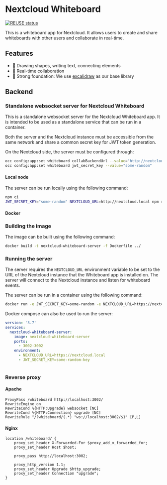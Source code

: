 <!--
  - SPDX-FileCopyrightText: 2024 Nextcloud GmbH and Nextcloud contributors
  - SPDX-License-Identifier: AGPL-3.0-or-later
-->

# Nextcloud Whiteboard

[![REUSE status](https://api.reuse.software/badge/github.com/nextcloud/whiteboard)](https://api.reuse.software/info/github.com/nextcloud/whiteboard)

This is a whiteboard app for Nextcloud. It allows users to create and share whiteboards with other users and collaborate in real-time.

## Features

- 🎨 Drawing shapes, writing text, connecting elements
- 📝 Real-time collaboration
- 💪 Strong foundation: We use [excalidraw](https://github.com/excalidraw/excalidraw) as our base library

## Backend

### Standalone websocket server for Nextcloud Whiteboard

This is a standalone websocket server for the Nextcloud Whiteboard app. It is intended to be used as a standalone service that can be run in a container.

Both the server and the Nextcloud instance must be accessible from the same network and share a common secret key for JWT token generation.

On the Nextcloud side, the server must be configured through:

```bash
occ config:app:set whiteboard collabBackendUrl --value="http://nextcloud.local:3002"
occ config:app:set whiteboard jwt_secret_key --value="some-random"
```

#### Local node

The server can be run locally using the following command:

```bash
npm ci
JWT_SECRET_KEY="some-random" NEXTCLOUD_URL=http://nextcloud.local npm run server:start
```

#### Docker

### Building the image

The image can be built using the following command:

```bash
docker build -t nextcloud-whiteboard-server -f Dockerfile ../
```

### Running the server

The server requires the `NEXTCLOUD_URL` environment variable to be set to the URL of the Nextcloud instance that the Whiteboard app is installed on. The server will connect to the Nextcloud instance and listen for whiteboard events.

The server can be run in a container using the following command:

```bash
docker run -e JWT_SECRET_KEY=some-random -e NEXTCLOUD_URL=https://nextcloud.local --rm nextcloud-whiteboard-server
```

Docker compose can also be used to run the server:

```yaml
version: '3.7'
services:
  nextcloud-whiteboard-server:
    image: nextcloud-whiteboard-server
    ports:
      - 3002:3002
    environment:
      - NEXTCLOUD_URL=https://nextcloud.local
      - JWT_SECRET_KEY=some-random-key
      
```

### Reverse proxy

#### Apache

```
ProxyPass /whiteboard http://localhost:3002/
RewriteEngine on
RewriteCond %{HTTP:Upgrade} websocket [NC]
RewriteCond %{HTTP:Connection} upgrade [NC]
RewriteRule ^/?whiteboard/(.*) "ws://localhost:3002/$1" [P,L]
```

#### Nginx

```
location /whiteboard/ {
	proxy_set_header X-Forwarded-For $proxy_add_x_forwarded_for;
	proxy_set_header Host $host;
	
	proxy_pass http://localhost:3002;
	
	proxy_http_version 1.1;
	proxy_set_header Upgrade $http_upgrade;
	proxy_set_header Connection "upgrade";
}
```
